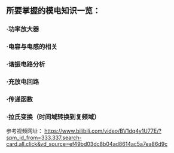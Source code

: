 ## 所要掌握的模电知识一览：
### ·功率放大器
### ·电容与电感的相关
### ·谐振电路分析
### ·充放电回路
### ·传递函数
### ·拉氏变换（时间域转换到复频域）

参考视频网址：
https://www.bilibili.com/video/BV1dq4y1U77E/?spm_id_from=333.337.search-card.all.click&vd_source=ef49bd03dc8b04ad8614ac5a7ea86d9c